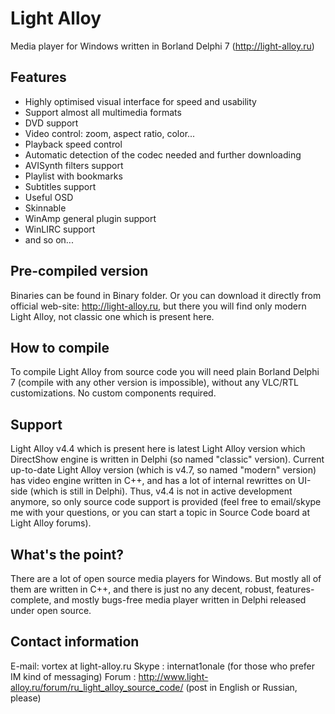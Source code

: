 Light Alloy
==========

Media player for Windows written in Borland Delphi 7 (http://light-alloy.ru)

Features
--------

* Highly optimised visual interface for speed and usability
* Support almost all multimedia formats
* DVD support
* Video control: zoom, aspect ratio, color...
* Playback speed control
* Automatic detection of the codec needed and further downloading
* AVISynth filters support
* Playlist with bookmarks
* Subtitles support
* Useful OSD
* Skinnable
* WinAmp general plugin support
* WinLIRC support
* and so on...

Pre-compiled version
--------------------

Binaries can be found in Binary folder.
Or you can download it directly from official web-site: http://light-alloy.ru, but there you will find only modern Light Alloy, not classic one which is present here.

How to compile
--------------

To compile Light Alloy from source code you will need plain Borland Delphi 7 (compile with any other version is impossible), without any VLC/RTL customizations.
No custom components required.

Support
-------

Light Alloy v4.4 which is present here is latest Light Alloy version which DirectShow engine is written in Delphi (so named "classic" version). 
Current up-to-date Light Alloy version (which is v4.7, so named "modern" version) has video engine written in C++, and has a lot of internal rewrittes on UI-side (which is still in Delphi).
Thus, v4.4 is not in active development anymore, so only source code support is provided (feel free to email/skype me with your questions, or you can start a topic in Source Code board at Light Alloy forums).

What's the point?
-----------------

There are a lot of open source media players for Windows. But mostly all of them are written in C++, and there is just no any decent, robust, features-complete, and mostly bugs-free media player written in Delphi released under open source.

Contact information
-------------------

E-mail: vortex at light-alloy.ru
Skype : internat1onale (for those who prefer IM kind of messaging)
Forum : http://www.light-alloy.ru/forum/ru_light_alloy_source_code/ (post in English or Russian, please)